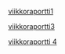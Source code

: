 [viikkoraportti1](https://github.com/Joacim-S/TiraLabra/blob/main/dokumentaatio/Viikkoraportti1.md)

[viikkoraportti3](https://github.com/Joacim-S/TiraLabra/blob/main/dokumentaatio/viikkoraportti3.md)

[viikkoraportti 4](https://github.com/Joacim-S/TiraLabra/blob/main/dokumentaatio/viikkoraportti4.md)
